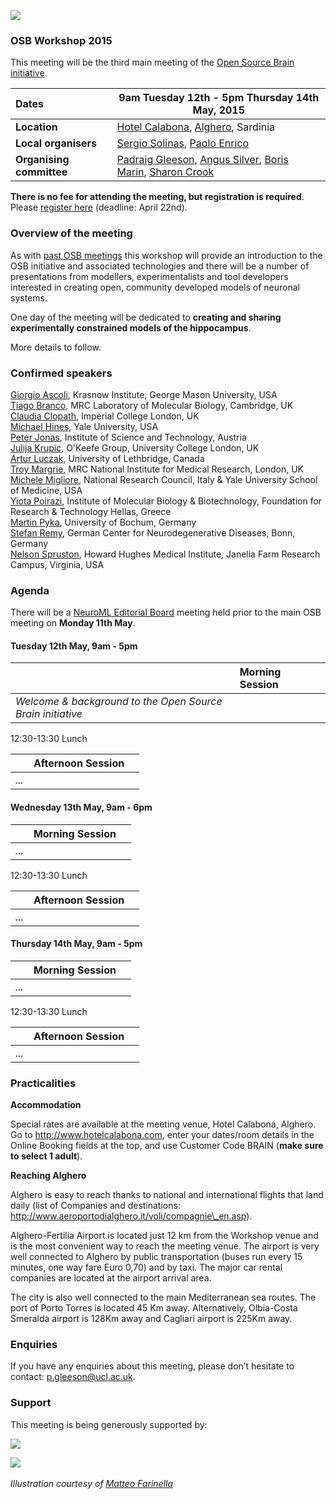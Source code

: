 ![](https://raw.githubusercontent.com/OpenSourceBrain/OSB_Documentation/master/resources/images/osb2015.png)

### OSB Workshop 2015

This meeting will be the third main meeting of the [Open Source Brain initiative](http://www.opensourcebrain.org).


| Dates | **9am Tuesday 12th - 5pm Thursday 14th May, 2015** |
| :------|-------|
| **Location** | [Hotel Calabona](http://www.hotelcalabona.com/), [Alghero](http://www.alghero-turismo.it/en/), Sardinia |
| **Local organisers** | [Sergio Solinas](/users/23), [Paolo Enrico](/users/510) |
| **Organising committee** | [Padraig Gleeson](/users/4), [Angus Silver](/users/6), [Boris Marin](/users/67), [Sharon Crook](/users/8) |

**There is no fee for attending the meeting, but registration is required**. Please [register here](https://docs.google.com/forms/d/1eklsg3r6lK8vMP9DkX1HhGoTMzkX9Fk2Yi6IMNnj_Pc/viewform?usp=send_form) (deadline: April 22nd).

### Overview of the meeting

As with [past OSB meetings](http://www.opensourcebrain.org/docs#Meetings) this workshop will provide an introduction to the OSB initiative and associated technologies and there will be a number of presentations from modellers, experimentalists and tool developers interested in creating open, community developed models of neuronal systems.  

One day of the meeting will be dedicated to **creating and sharing experimentally constrained models of the hippocampus**.

More details to follow.

### Confirmed speakers

[Giorgio Ascoli](http://krasnow1.gmu.edu/cn3/ascoli/), Krasnow Institute, George Mason University, USA
<br/> [Tiago Branco](http://www2.mrc-lmb.cam.ac.uk/group-leaders/a-to-g/tiago-branco), MRC Laboratory of Molecular Biology, Cambridge, UK
<br/> [Claudia Clopath](http://www.bg.ic.ac.uk/research/c.clopath/), Imperial College London, UK<br/>[Michael Hines](http://www.neuron.yale.edu/neuron), Yale University, USA<br/>[Peter Jonas](http://ist.ac.at/research/research-groups/jonas-group/), Institute of Science and Technology, Austria<br/>
[Julija Krupic](https://www.ucl.ac.uk/cdb/research/okeefe), O'Keefe Group, University College London, UK<br/>
[Artur Luczak](http://lethbridgebraindynamics.com/artur_luczak), University of Lethbridge, Canada<br/>
[Troy Margrie](http://www.nimr.mrc.ac.uk/research/troy-margrie/), MRC National Institute for Medical Research, London, UK<br/>
[Michele Migliore](http://www.pa.ibf.cnr.it/personale/migliore/index.html), National Research Council, Italy & Yale University School of Medicine, USA<br/>
[Yiota Poirazi](http://dendrites.gr), Institute of Molecular Biology & Biotechnology, Foundation for Research & Technology Hellas, Greece<br/>
[Martin Pyka](http://cns.mrg1.rub.de/index.php/people/128-martin-pyka), University of Bochum, Germany<br/>
[Stefan Remy](http://www.dzne.de/en/sites/bonn/research-groups/remy.html), German Center for Neurodegenerative Diseases, Bonn, Germany<br/>
[Nelson Spruston](http://janelia.org/people/administration/nelson-spruston), Howard Hughes Medical Institute, Janelia Farm Research Campus, Virginia, USA

### Agenda

There will be a [NeuroML Editorial Board](http://www.neuroml.org/editors.php) meeting held prior to the main OSB meeting on **Monday 11th May**. 


#### Tuesday 12th May, 9am - 5pm

| |**Morning Session** | |
|:---|:---|:---|
|   *Welcome & background to the Open Source Brain initiative* |

12:30-13:30  Lunch

| |**Afternoon Session** | |
|:---|:---|:---|
| *...* | 


#### Wednesday 13th May, 9am - 6pm

| |**Morning Session** | |
|:---|:---|:---|
| *...* | 

12:30-13:30  Lunch

| |**Afternoon Session** | |
|:---|:---|:---|
| *...* | 

#### Thursday 14th May, 9am - 5pm

| |**Morning Session** | |
|:---|:---|:---|
| *...* | 

12:30-13:30  Lunch

| |**Afternoon Session** | |
|:---|:---|:---|
| *...* | 




### Practicalities 

**Accommodation**

Special rates are available at the meeting venue, Hotel Calabona, Alghero. Go to http://www.hotelcalabona.com, enter your dates/room details in the Online Booking fields at the top, and use Customer Code BRAIN (**make sure to select 1 adult**). 

**Reaching Alghero**

Alghero is easy to reach thanks to national and international flights that land daily (list of Companies and destinations: http://www.aeroportodialghero.it/voli/compagnie\_en.asp).

Alghero-Fertilia Airport is located just 12 km from the Workshop venue and is the most convenient way to reach the meeting venue. The airport is very well connected to Alghero by public transportation (buses run every 15 minutes, one way fare Euro 0,70) and by taxi. The major car rental companies are located at the airport arrival area.

The city is also well connected to the main Mediterranean sea routes. The port of Porto Torres is located 45 Km away. Alternatively, Olbia-Costa Smeralda airport is 128Km away and Cagliari airport is 225Km away.

### Enquiries

If you have any enquiries about this meeting, please don’t hesitate to contact: p.gleeson@ucl.ac.uk.

### Support

This meeting is being generously supported by:

![](http://www.opensourcebrain.org/images/wellcomelogo.png) 

![](http://www.neuroml.org/images/nih.png)
&nbsp;

*Illustration courtesy of [Matteo Farinella](https://matteofarinella.wordpress.com) &nbsp;*
